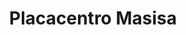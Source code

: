 ---
title: "Placacentro Masisa"
url: /ciudad-guayana-puerto-ordaz/placacentro-masisa/
shop: Baustoffe
---